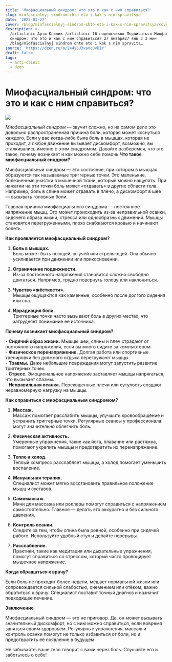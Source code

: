 ```yaml
---
title: 'Миофасциальный синдром: что это и как с ним справиться?'
slug: miofascialnyj-sindrom-chto-eto-i-kak-s-nim-spravitsya
date: '2025-01-27'
cover: /blog/miofascialnyj-sindrom-chto-eto-i-kak-s-nim-spravitsya/cover.jpg
description: >-
  /articlinic Арти Клиник /articlinic 16 подписчиков Подписаться Миофасциальный
  синдром: что это и как с ним справиться? 27 января27 янв 3 3 мин
  /blog/miofascialnyj sindrom chto eto i kak s nim spravits…
source: 'https://dzen.ru/a/Z44y5U3vaVcDvDIr'
draft: false
tags:
  - arti-clinic
  - dzen
---
```


# Миофасциальный синдром: что это и как с ним справиться?

![](/blog/miofascialnyj-sindrom-chto-eto-i-kak-s-nim-spravitsya/img-0.jpg)
  
_Миофасциальный синдром_ — звучит сложно, но на самом деле это довольно распространенная причина боли, которая может коснуться каждого. Если у вас когда-либо была боль в мышцах, которая не проходит, а любое движение вызывает дискомфорт, возможно, вы сталкивались именно с этим синдромом. Давайте разберемся, что это такое, почему возникает и как можно себе помочь.**Что такое миофасциальный синдром?**  
  
Миофасциальный синдром — это состояние, при котором в мышцах образуются так называемые триггерные точки. Это маленькие, болезненные участки в мышечной ткани, которые можно нащупать. При нажатии на эти точки боль может «отдавать» в другие области тела. Например, боль в спине может отдавать в плечо, а дискомфорт в шее — вызывать головные боли.  
  
Главная причина миофасциального синдрома — постоянное напряжение мышц. Это может происходить из-за неправильной осанки, сидячего образа жизни, стресса или однообразных движений. Мышцы становятся перегруженными, плохо снабжаются кровью и начинают болеть.  
  
**Как проявляется миофасциальный синдром?**  
  
1. **Боль в мышцах.**  
Боль может быть ноющей, жгучей или стреляющей. Она обычно усиливается при движении или прикосновении.  
  
1. **Ограничение подвижности.**  
Из-за постоянного напряжения становится сложно свободно двигаться. Например, трудно повернуть голову или наклониться.  
  
1. **Чувство «жёсткости».**  
Мышцы ощущаются как каменные, особенно после долгого сидения или сна.  
  
1. **Иррадиация боли.**  
Триггерные точки часто вызывают боль в других местах, что затрудняет понимание её источника.  
  
**Почему возникает миофасциальный синдром?**  
  
\- **Сидячий образ жизни.** Мышцы шеи, спины и плеч страдают от постоянного напряжения, если вы много сидите за компьютером.  
\- **Физическое перенапряжение.** Долгая работа или спортивные тренировки без должного отдыха перегружают мышцы.  
\- **Травмы.** Даже небольшие повреждения могут запустить развитие триггерных точек.  
\- **Стресс.** Эмоциональное напряжение заставляет мышцы напрягаться, что вызывает спазмы.  
\- **Неправильная осанка.** Перекошенные плечи или сутулость создают неравномерную нагрузку на мышцы.  
  
**Как справиться с миофасциальным синдромом?**  
  
1. **Массаж.**  
Массаж помогает расслабить мышцы, улучшить кровообращение и устранить триггерные точки. Регулярные сеансы у профессионала могут значительно облегчить боль.  
  
2. **Физическая активность.**  
Умеренные упражнения, такие как йога, плавание или растяжка, помогают укрепить мышцы и предотвратить их перенапряжение.  
  
3. **Тепло и холод.**  
Теплый компресс расслабляет мышцы, а холод помогает уменьшить воспаление.  
  
4. **Мануальная терапия.**  
Специалист может мягко восстановить правильное положение мышц и суставов.  
  
5. **Самомассаж.**  
Мячи для массажа или роллеры помогут справиться с напряжением самостоятельно. Главное — делать это аккуратно и без сильного давления.  
  
6. **Контроль осанки.**  
Следите за тем, чтобы спина была ровной, особенно при сидячей работе. Используйте удобный стул и делайте перерывы.  
  
7. **Расслабление.**  
Практики, такие как медитация или дыхательные упражнения, помогут справиться со стрессом, который часто провоцирует мышечное напряжение.  
  
**Когда обращаться к врачу?**  
  
Если боль не проходит более недели, мешает нормальной жизни или сопровождается сильной слабостью, онемением или отёком, важно обратиться к врачу. Специалист поставит точный диагноз и назначит подходящее лечение.  
  
**Заключение**  
  
Миофасциальный синдром — это не приговор. Да, он может вызывать значительный дискомфорт, но с ним можно справиться, если вовремя заняться своим здоровьем. Регулярные упражнения, массаж и контроль осанки помогут не только избавиться от боли, но и предотвратить её появление в будущем.  
  
Не забывайте: ваше тело говорит с вами через боль. Слушайте его и заботьтесь о себе!